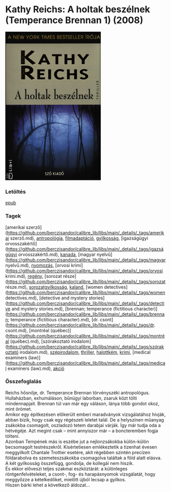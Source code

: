 # <a name="id_157">Kathy Reichs: A holtak beszélnek (Temperance Brennan 1) (2008)</a>
<img src="https://github.com/BercziSandor/calibre_lib/raw/main/libs/main/Kathy%20Reichs/A%20holtak%20beszelnek%20%28157%29/cover.jpg" alt="cover" width="300"/>

### Letöltés
[epub](https://github.com/BercziSandor/calibre_lib/raw/main/libs/main/Kathy%20Reichs/A%20holtak%20beszelnek%20%28157%29/A%20holtak%20beszelnek%20-%20Kathy%20Reichs.epub)

### Tagek
[amerikai szerző](https://github.com/berczisandor/calibre_lib/libs/main/_details/_tags/amerikai szerző.md), [antropológia](https://github.com/berczisandor/calibre_lib/libs/main/_details/_tags/antropológia.md), [filmadaptáció](https://github.com/berczisandor/calibre_lib/libs/main/_details/_tags/filmadaptáció.md), [gyilkosság](https://github.com/berczisandor/calibre_lib/libs/main/_details/_tags/gyilkosság.md), [igazságügyi orvosszakértő](https://github.com/berczisandor/calibre_lib/libs/main/_details/_tags/igazságügyi orvosszakértő.md), [kanada](https://github.com/berczisandor/calibre_lib/libs/main/_details/_tags/kanada.md), [magyar nyelvű](https://github.com/berczisandor/calibre_lib/libs/main/_details/_tags/magyar nyelvű.md), [nyomozás](https://github.com/berczisandor/calibre_lib/libs/main/_details/_tags/nyomozás.md), [orvosi krimi](https://github.com/berczisandor/calibre_lib/libs/main/_details/_tags/orvosi krimi.md), [regény](https://github.com/berczisandor/calibre_lib/libs/main/_details/_tags/regény.md), [sorozat része](https://github.com/berczisandor/calibre_lib/libs/main/_details/_tags/sorozat része.md), [sorozatgyilkosság](https://github.com/berczisandor/calibre_lib/libs/main/_details/_tags/sorozatgyilkosság.md), [kaland](https://github.com/berczisandor/calibre_lib/libs/main/_details/_tags/kaland.md), [women detectives](https://github.com/berczisandor/calibre_lib/libs/main/_details/_tags/women detectives.md), [detective and mystery stories](https://github.com/berczisandor/calibre_lib/libs/main/_details/_tags/detective and mystery stories.md), [brennan; temperance (fictitious character)](https://github.com/berczisandor/calibre_lib/libs/main/_details/_tags/brennan; temperance (fictitious character).md), [dr. csont](https://github.com/berczisandor/calibre_lib/libs/main/_details/_tags/dr. csont.md), [montréal (québec)](https://github.com/berczisandor/calibre_lib/libs/main/_details/_tags/montréal (québec).md), [szórakoztató irodalom](https://github.com/berczisandor/calibre_lib/libs/main/_details/_tags/szórakoztató irodalom.md), [szépirodalom](https://github.com/berczisandor/calibre_lib/libs/main/_details/_tags/szépirodalom.md), [thriller](https://github.com/berczisandor/calibre_lib/libs/main/_details/_tags/thriller.md), [halottkém](https://github.com/berczisandor/calibre_lib/libs/main/_details/_tags/halottkém.md), [krimi](https://github.com/berczisandor/calibre_lib/libs/main/_details/_tags/krimi.md), [medical examiners (law)](https://github.com/berczisandor/calibre_lib/libs/main/_details/_tags/medical examiners (law).md), [akció](https://github.com/berczisandor/calibre_lib/libs/main/_details/_tags/akció.md)

### Összefoglalás
<div>
<p>Reichs ​hősnője, dr. Temperance Brennan törvényszéki antropológus. Hullaházban, exhumáláson, bűnügyi laborban, zsaruk közt tölti mindennapjait. Brennan túl van már egy váláson, lánya több gondot okoz, mint örömet.<br>Amikor egy építkezésen előkerült emberi maradványok vizsgálatához hívják, abban bízik, hogy csak egy régészeti leletet talál. De a helyszínen műanyag zsákokba csomagolt, oszladozó tetem darabjai várják. Így már tudja oda a hétvégéje. Azt megint csak – mint annyiszor már – a boncteremben fogja tölteni.<br>Azonban Tempének más is eszébe jut a nejlonzsákokba külön-külön becsomagolt testrészekről. Kísértetiesen emlékeztetik a tizenhat évesen meggyilkolt Chantale Trottier esetére, akit régebben szintén precízen földarabolva és szemeteszsákokba csomagolva találtak a föld alatt elásva.<br>A két gyilkosság összefügg, gondolja, de kollegái nem hiszik.<br>És ekkor előveszi teljes szakmai eszköztárát: a különleges röntgenfelvételeket, a csont-, fog- és harapásnyomok vizsgálatát, hogy meggyőzze a kételkedőket, mielőtt újból lecsap a gyilkos.<br>Hiszen bárki lehet a következő áldozat…</p></div>


